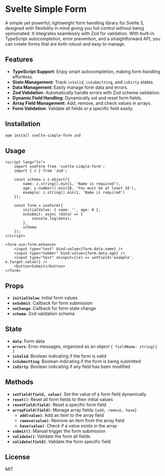 # Svelte Simple Form

A simple yet powerful, lightweight form handling library for Svelte 5, designed with flexibility in mind giving you full control without being opinionated. It integrates seamlessly with Zod for validation. With built-in TypeScript autocompletion, error prevention, and a straightforward API, you can create forms that are both robust and easy to manage.

## Features

- **TypeScript Support**: Enjoy smart autocompletion, making form handling effortless.
- **State Management**: Track `isValid`, `isSubmitting`, and `isDirty` states.
- **Data Management**: Easily manage form data and errors.
- **Zod Validation**: Automatically handle errors with Zod schema validation.
- **Dynamic Field Handling**: Dynamically set and reset form fields.
- **Array Field Management**: Add, remove, and check values in arrays.
- **Form Validation**: Validate all fields or a specific field easily.

## Installation

```bash
npm install svelte-simple-form zod
```

## Usage

```svelte
<script lang="ts">
	import useForm from 'svelte-simple-form';
	import { z } from 'zod';

	const schema = z.object({
		name: z.string().min(1, 'Name is required'),
		age: z.number().min(18, 'You must be at least 18'),
		example: z.string().min(1, 'Name is required')
	});

	const form = useForm({
		initialValue: { name: '', age: 0 },
		onSubmit: async (data) => {
			console.log(data);
		},
		schema
	});
</script>

<form use:form.enhance>
	<input type="text" bind:value={form.data.name} />
	<input type="number" bind:value={form.data.age} />
	<input type="text" oninput={(e) => setField('example', e.target.value)} />
	<button>Submit</button>
</form>
```

## Props

- **`initialValue`**: Initial form values
- **`onSubmit`**: Callback for form submission
- **`onChange`**: Callback for form state change
- **`schema`**: Zod validation schema

## State

- **`data`**: Form data
- **`errors`**: Error messages, organized as an object `{ fieldName: string[] }`
- **`isValid`**: Boolean indicating if the form is valid
- **`isSubmitting`**: Boolean indicating if the form is being submitted
- **`isDirty`**: Boolean indicating if any field has been modified

## Methods

- **`setField(field, value)`**: Set the value of a form field dynamically
- **`reset()`**: Reset all form fields to their initial values
- **`resetField(field)`**: Reset a specific form field
- **`arrayField(field)`**: Manage array fields `{add, remove, have}`
  - **`add(value)`**: Add an item to the array field
  - **`remove(value)`**: Remove an item from the array field
  - **`have(value)`**: Check if a value exists in the array
- **`submit()`**: Manual trigger the form submission
- **`validate()`**: Validate the form all fields
- **`validate(field)`**: Validate the form specific field

## License

MIT
